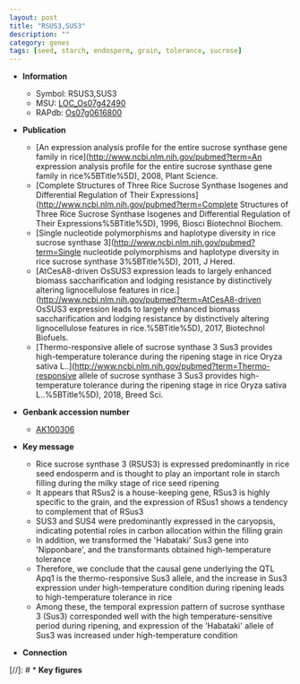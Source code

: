 ```yaml
---
layout: post
title: "RSUS3,SUS3"
description: ""
category: genes
tags: [seed, starch, endosperm, grain, tolerance, sucrose]
---
```


* **Information**  
    + Symbol: RSUS3,SUS3  
    + MSU: [LOC_Os07g42490](http://rice.plantbiology.msu.edu/cgi-bin/ORF_infopage.cgi?orf=LOC_Os07g42490)  
    + RAPdb: [Os07g0616800](http://rapdb.dna.affrc.go.jp/viewer/gbrowse_details/irgsp1?name=Os07g0616800)  

* **Publication**  
    + [An expression analysis profile for the entire sucrose synthase gene family in rice](http://www.ncbi.nlm.nih.gov/pubmed?term=An expression analysis profile for the entire sucrose synthase gene family in rice%5BTitle%5D), 2008, Plant Science.
    + [Complete Structures of Three Rice Sucrose Synthase Isogenes and Differential Regulation of Their Expressions](http://www.ncbi.nlm.nih.gov/pubmed?term=Complete Structures of Three Rice Sucrose Synthase Isogenes and Differential Regulation of Their Expressions%5BTitle%5D), 1996, Biosci Biotechnol Biochem.
    + [Single nucleotide polymorphisms and haplotype diversity in rice sucrose synthase 3](http://www.ncbi.nlm.nih.gov/pubmed?term=Single nucleotide polymorphisms and haplotype diversity in rice sucrose synthase 3%5BTitle%5D), 2011, J Hered.
    + [AtCesA8-driven OsSUS3 expression leads to largely enhanced biomass saccharification and lodging resistance by distinctively altering lignocellulose features in rice.](http://www.ncbi.nlm.nih.gov/pubmed?term=AtCesA8-driven OsSUS3 expression leads to largely enhanced biomass saccharification and lodging resistance by distinctively altering lignocellulose features in rice.%5BTitle%5D), 2017, Biotechnol Biofuels.
    + [Thermo-responsive allele of sucrose synthase 3 Sus3 provides high-temperature tolerance during the ripening stage in rice Oryza sativa L..](http://www.ncbi.nlm.nih.gov/pubmed?term=Thermo-responsive allele of sucrose synthase 3 Sus3 provides high-temperature tolerance during the ripening stage in rice Oryza sativa L..%5BTitle%5D), 2018, Breed Sci.

* **Genbank accession number**  
    + [AK100306](http://www.ncbi.nlm.nih.gov/nuccore/AK100306)

* **Key message**  
    + Rice sucrose synthase 3 (RSUS3) is expressed predominantly in rice seed endosperm and is thought to play an important role in starch filling during the milky stage of rice seed ripening
    + It appears that RSus2 is a house-keeping gene, RSus3 is highly specific to the grain, and the expression of RSus1 shows a tendency to complement that of RSus3
    + SUS3 and SUS4 were predominantly expressed in the caryopsis, indicating potential roles in carbon allocation within the filling grain
    + In addition, we transformed the 'Habataki' Sus3 gene into 'Nipponbare', and the transformants obtained high-temperature tolerance
    + Therefore, we conclude that the causal gene underlying the QTL Apq1 is the thermo-responsive Sus3 allele, and the increase in Sus3 expression under high-temperature condition during ripening leads to high-temperature tolerance in rice
    + Among these, the temporal expression pattern of sucrose synthase 3 (Sus3) corresponded well with the high temperature-sensitive period during ripening, and expression of the 'Habataki' allele of Sus3 was increased under high-temperature condition

* **Connection**  

[//]: # * **Key figures**  



